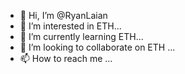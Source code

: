 - 👋 Hi, I’m @RyanLaian
- 👀 I’m interested in ETH...
- 🌱 I’m currently learning ETH...
- 💞️ I’m looking to collaborate on ETH ...
- 📫 How to reach me ...

<!---
RyanLaian/RyanLaian is a ✨ special ✨ repository because its `README.md` (this file) appears on your GitHub profile.
You can click the Preview link to take a look at your changes.
--->
